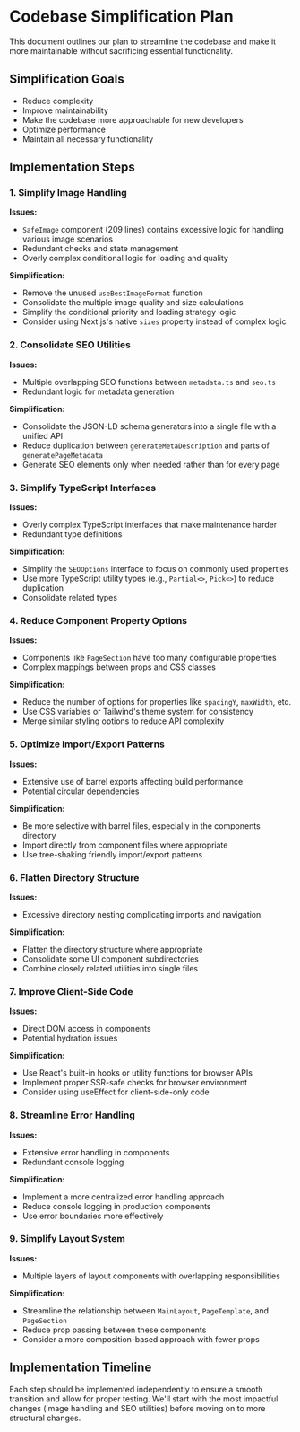 # Codebase Simplification Plan

This document outlines our plan to streamline the codebase and make it more maintainable without sacrificing essential functionality.

## Simplification Goals

- Reduce complexity
- Improve maintainability
- Make the codebase more approachable for new developers
- Optimize performance
- Maintain all necessary functionality

## Implementation Steps

### 1. Simplify Image Handling

**Issues:**
- `SafeImage` component (209 lines) contains excessive logic for handling various image scenarios
- Redundant checks and state management
- Overly complex conditional logic for loading and quality

**Simplification:**
- Remove the unused `useBestImageFormat` function
- Consolidate the multiple image quality and size calculations
- Simplify the conditional priority and loading strategy logic
- Consider using Next.js's native `sizes` property instead of complex logic

### 2. Consolidate SEO Utilities

**Issues:**
- Multiple overlapping SEO functions between `metadata.ts` and `seo.ts`
- Redundant logic for metadata generation

**Simplification:**
- Consolidate the JSON-LD schema generators into a single file with a unified API
- Reduce duplication between `generateMetaDescription` and parts of `generatePageMetadata`
- Generate SEO elements only when needed rather than for every page

### 3. Simplify TypeScript Interfaces

**Issues:**
- Overly complex TypeScript interfaces that make maintenance harder
- Redundant type definitions

**Simplification:**
- Simplify the `SEOOptions` interface to focus on commonly used properties
- Use more TypeScript utility types (e.g., `Partial<>`, `Pick<>`) to reduce duplication
- Consolidate related types

### 4. Reduce Component Property Options

**Issues:**
- Components like `PageSection` have too many configurable properties
- Complex mappings between props and CSS classes

**Simplification:**
- Reduce the number of options for properties like `spacingY`, `maxWidth`, etc.
- Use CSS variables or Tailwind's theme system for consistency
- Merge similar styling options to reduce API complexity

### 5. Optimize Import/Export Patterns

**Issues:**
- Extensive use of barrel exports affecting build performance
- Potential circular dependencies

**Simplification:**
- Be more selective with barrel files, especially in the components directory
- Import directly from component files where appropriate
- Use tree-shaking friendly import/export patterns

### 6. Flatten Directory Structure

**Issues:**
- Excessive directory nesting complicating imports and navigation

**Simplification:**
- Flatten the directory structure where appropriate
- Consolidate some UI component subdirectories
- Combine closely related utilities into single files

### 7. Improve Client-Side Code

**Issues:**
- Direct DOM access in components
- Potential hydration issues

**Simplification:**
- Use React's built-in hooks or utility functions for browser APIs
- Implement proper SSR-safe checks for browser environment
- Consider using useEffect for client-side-only code

### 8. Streamline Error Handling

**Issues:**
- Extensive error handling in components
- Redundant console logging

**Simplification:**
- Implement a more centralized error handling approach
- Reduce console logging in production components
- Use error boundaries more effectively

### 9. Simplify Layout System

**Issues:**
- Multiple layers of layout components with overlapping responsibilities

**Simplification:**
- Streamline the relationship between `MainLayout`, `PageTemplate`, and `PageSection`
- Reduce prop passing between these components
- Consider a more composition-based approach with fewer props

## Implementation Timeline

Each step should be implemented independently to ensure a smooth transition and allow for proper testing. We'll start with the most impactful changes (image handling and SEO utilities) before moving on to more structural changes. 